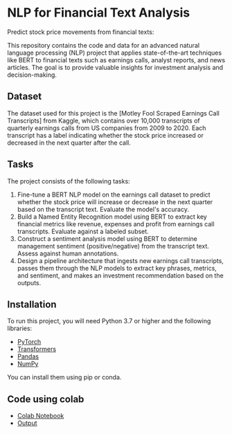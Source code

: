 # NLP for Financial Text Analysis
Predict stock price movements from financial texts:

This repository contains the code and data for an advanced natural language processing (NLP) project that applies state-of-the-art techniques like BERT to financial texts such as earnings calls, analyst reports, and news articles. The goal is to provide valuable insights for investment analysis and decision-making.

## Dataset

The dataset used for this project is the [Motley Fool Scraped Earnings Call Transcripts] from Kaggle, which contains over 10,000 transcripts of quarterly earnings calls from US companies from 2009 to 2020. Each transcript has a label indicating whether the stock price increased or decreased in the next quarter after the call.

## Tasks

The project consists of the following tasks:

1. Fine-tune a BERT NLP model on the earnings call dataset to predict whether the stock price will increase or decrease in the next quarter based on the transcript text. Evaluate the model's accuracy.
2. Build a Named Entity Recognition model using BERT to extract key financial metrics like revenue, expenses and profit from earnings call transcripts. Evaluate against a labeled subset.
3. Construct a sentiment analysis model using BERT to determine management sentiment (positive/negative) from the transcript text. Assess against human annotations.
4. Design a pipeline architecture that ingests new earnings call transcripts, passes them through the NLP models to extract key phrases, metrics, and sentiment, and makes an investment recommendation based on the outputs.


## Installation

To run this project, you will need Python 3.7 or higher and the following libraries:

- [PyTorch](https://pytorch.org/)
- [Transformers](https://huggingface.co/transformers/)
- [Pandas](https://pandas.pydata.org/)
- [NumPy](https://numpy.org/)

You can install them using pip or conda.


## Code using colab

- [Colab Notebook](https://huggingface.co/transformers/](https://drive.google.com/file/d/1Gf63R6hXzLS51IKw-jut9LcGEGqp-ilN/view?usp=sharing)https://drive.google.com/file/d/1Gf63R6hXzLS51IKw-jut9LcGEGqp-ilN/view?usp=sharing)
- [Output](https://drive.google.com/file/d/1VDLTwTbBoNssjnyp2plkzPODnX6XFUSl/view?usp=sharing)

